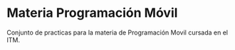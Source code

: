 
# Materia Programación Móvil

Conjunto de practicas para la materia de Programación Movil cursada en el ITM.

